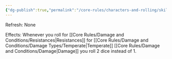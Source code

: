 ```yaml
---
{"dg-publish":true,"permalink":"/core-rules/characters-and-rolling/skills-and-flaws/skill-list/vitality/rank-3/temperately-hardened/"}
---
```


Refresh: None

Effects:
Whenever you roll for [[Core Rules/Damage and Conditions/Resistances\|Resistances]] for [[Core Rules/Damage and Conditions/Damage Types/Temperate\|Temperate]] [[Core Rules/Damage and Conditions/Damage\|Damage]] you roll 2 dice instead of 1.